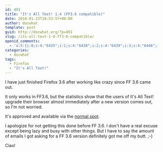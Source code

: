 ```yaml
---
id: 491
title: "It's All Text! 1.4 (FF3.6 compatible)"
date: 2010-01-23T18:53:57+00:00
author: docwhat
template: post
guid: http://docwhat.org/?p=491
slug: /its-all-text-1-4-ff3-6-compatible/
openid_comments:
  - 'a:5:{i:0;s:4:"6435";i:1;s:4:"6438";i:2;s:4:"6439";i:3;s:4:"6446";i:4;s:4:"6447";}'
categories:
  - docwhat
tags:
  - Firefox
  - "It's All Text!"
---
```

I have just finished Firefox 3.6 after working like crazy since FF 3.6 came out.

It only works in FF3.6, but the statistics show that the users of It's All Text! upgrade their browser almost immediately after a new version comes out, so I'm not worried.

It's approved and available via the [normal spot](https://addons.mozilla.org/en-US/firefox/addon/4125).

I apologize for not getting this done before FF 3.6. I don't have a real excuse except being lazy and busy with other things. But I have to say the amount of emails I got asking for a FF 3.6 version definitely got me off my butt. ;-)

Ciao!
